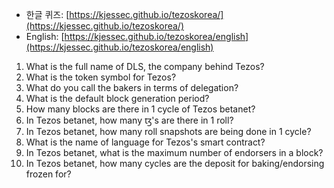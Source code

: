 - 한글 퀴즈: [https://kjessec.github.io/tezoskorea/](https://kjessec.github.io/tezoskorea/)
- English: [https://kjessec.github.io/tezoskorea/english](https://kjessec.github.io/tezoskorea/english)


1. What is the full name of DLS, the company behind Tezos?
2. What is the token symbol for Tezos?
3. What do you call the bakers in terms of delegation?
4. What is the default block generation period?
5. How many blocks are there in 1 cycle of Tezos betanet?
6. In Tezos betanet, how many ꜩ's are there in 1 roll?
7. In Tezos betanet, how many roll snapshots are being done in 1 cycle?
8. What is the name of language for Tezos's smart contract?
9. In Tezos betanet, what is the maximum number of endorsers in a block?
10. In Tezos betanet, how many cycles are the deposit for baking/endorsing frozen for?
